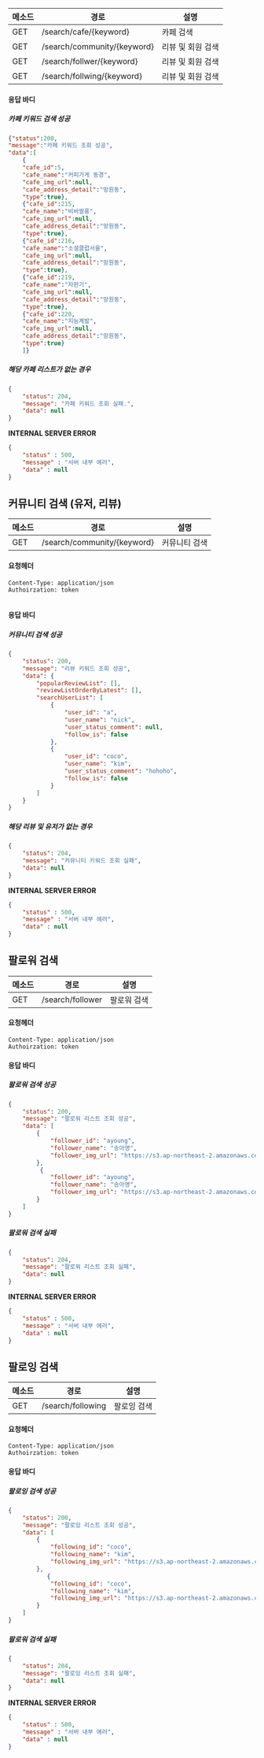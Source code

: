 | 메소드 | 경로                        | 설명              |
| ------ | --------------------------- | ----------------- |
| GET    | /search/cafe/{keyword}      | 카페 검색         |
| GET    | /search/community/{keyword} | 리뷰 및 회원 검색 |
| GET    | /search/follwer/{keyword} | 리뷰 및 회원 검색 |
| GET    | /search/follwing/{keyword} | 리뷰 및 회원 검색 |

#### 응답 바디

##### 카페  키워드 검색 성공

```json
{"status":200,
"message":"카페 키워드 조회 성공",
"data":[
    {
    "cafe_id":5,
    "cafe_name":"커피가게 동경",
    "cafe_img_url":null,
    "cafe_address_detail":"망원동",
    "type":true},
    {"cafe_id":215,
    "cafe_name":"비바쌀롱",
    "cafe_img_url":null,
    "cafe_address_detail":"망원동",
    "type":true},
    {"cafe_id":216,
    "cafe_name":"소셜클럽서울",
    "cafe_img_url":null,
    "cafe_address_detail":"망원동",
    "type":true},
    {"cafe_id":219,
    "cafe_name":"자판기",
    "cafe_img_url":null,
    "cafe_address_detail":"망원동",
    "type":true},
    {"cafe_id":220,
    "cafe_name":"지능계발",
    "cafe_img_url":null,
    "cafe_address_detail":"망원동",
    "type":true}
    ]}
```

##### 해당 카페 리스트가 없는 경우

```json
{
    "status": 204,
    "message": "카페 키워드 조회 실패.",
    "data": null
}

```

**INTERNAL SERVER ERROR**

```json
{
    "status" : 500,
    "message" : "서버 내부 에러",
    "data" : null
}
```

## 커뮤니티 검색 (유저, 리뷰)

| 메소드 | 경로                        | 설명          |
| ------ | --------------------------- | ------------- |
| GET    | /search/community/{keyword} | 커뮤니티 검색 |

#### 요청헤더

```
Content-Type: application/json
Authoirzation: token


```


#### 응답 바디

##### 커뮤니티 검색 성공

```json
{
    "status": 200,
    "message": "리뷰 키워드 조회 성공",
    "data": {
        "popularReviewList": [],
        "reviewListOrderByLatest": [],
        "searchUserList": [
            {
                "user_id": "a",
                "user_name": "nick",
                "user_status_comment": null,
                "follow_is": false
            },
            {
                "user_id": "coco",
                "user_name": "kim",
                "user_status_comment": "hohoho",
                "follow_is": false
            }
        ]
    }
}
```

##### 해당 리뷰 및 유저가 없는 경우

```json
{
    "status": 204,
    "message": "커뮤니티 키워드 조회 실패",
    "data": null
}

```

**INTERNAL SERVER ERROR**

```json
{
    "status" : 500,
    "message" : "서버 내부 에러",
    "data" : null
}
```




## 팔로워 검색

| 메소드 | 경로             | 설명        |
| ------ | ---------------- | ----------- |
| GET    | /search/follower | 팔로워 검색 |

#### 요청헤더

```
Content-Type: application/json
Authoirzation: token

```



#### 응답 바디

##### 팔로워 검색 성공

```json
{
    "status": 200,
    "message": "팔로워 리스트 조회 성공",
    "data": [
        {
            "follower_id": "ayoung",
            "follower_name": "송아영",
            "follower_img_url": "https://s3.ap-northeast-2.amazonaws.com/project-sopt/commonDefaultimage%403x.png"
        },
         {
            "follower_id": "ayoung",
            "follower_name": "송아영",
            "follower_img_url": "https://s3.ap-northeast-2.amazonaws.com/project-sopt/commonDefaultimage%403x.png"
        }
    ]
}
```

##### 팔로워 검색 실패

```json
{
    "status": 204,
    "message": "팔로워 리스트 조회 실패",
    "data": null
}

```

**INTERNAL SERVER ERROR**

```json
{
    "status" : 500,
    "message" : "서버 내부 에러",
    "data" : null
}
```



## 팔로잉 검색

| 메소드 | 경로              | 설명        |
| ------ | ----------------- | ----------- |
| GET    | /search/following | 팔로잉 검색 |

#### 요청헤더

```
Content-Type: application/json
Authoirzation: token

```



#### 응답 바디

##### 팔로잉 검색 성공

```json
{
    "status": 200,
    "message": "팔로잉 리스트 조회 성공",
    "data": [
        {
            "following_id": "coco",
            "following_name": "kim",
            "following_img_url": "https://s3.ap-northeast-2.amazonaws.com/project-sopt/commonDefaultimage%403x.png"
        },
           {
            "following_id": "coco",
            "following_name": "kim",
            "following_img_url": "https://s3.ap-northeast-2.amazonaws.com/project-sopt/commonDefaultimage%403x.png"
        }
    ]
}
```

##### 팔로워 검색 실패

```json
{
    "status": 204,
    "message": "팔로잉 리스트 조회 실패",
    "data": null
}

```

**INTERNAL SERVER ERROR**

```json
{
    "status" : 500,
    "message" : "서버 내부 에러",
    "data" : null
}
```

















